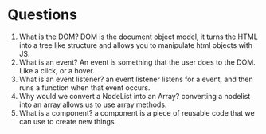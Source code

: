 # Questions

1. What is the DOM?
    DOM is the document object model, it turns the HTML into a tree like structure
    and allows you to manipulate html objects with JS.
2. What is an event?
    An event is something that the user does to the DOM. Like a click, or 
    a hover.
3. What is an event listener?
    an event listener listens for a event, and then runs a function when that event occurs.
4. Why would we convert a NodeList into an Array?
    converting a nodelist into an array allows us to use array methods.
5. What is a component? 
    a component is a piece of reusable code that we can use to create new things.

